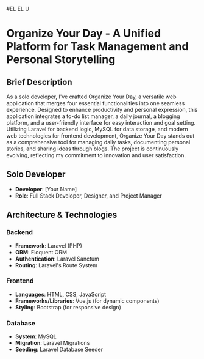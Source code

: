 #EL EL U

# Organize Your Day - A Unified Platform for Task Management and Personal Storytelling

## Brief Description

As a solo developer, I've crafted Organize Your Day, a versatile web application that merges four essential functionalities into one seamless experience. Designed to enhance productivity and personal expression, this application integrates a to-do list manager, a daily journal, a blogging platform, and a user-friendly interface for easy interaction and goal setting. Utilizing Laravel for backend logic, MySQL for data storage, and modern web technologies for frontend development, Organize Your Day stands out as a comprehensive tool for managing daily tasks, documenting personal stories, and sharing ideas through blogs. The project is continuously evolving, reflecting my commitment to innovation and user satisfaction.

## Solo Developer

- **Developer**: [Your Name]
- **Role**: Full Stack Developer, Designer, and Project Manager

## Architecture & Technologies

### Backend

- **Framework**: Laravel (PHP)
- **ORM**: Eloquent ORM
- **Authentication**: Laravel Sanctum
- **Routing**: Laravel's Route System

### Frontend

- **Languages**: HTML, CSS, JavaScript
- **Frameworks/Libraries**: Vue.js (for dynamic components)
- **Styling**: Bootstrap (for responsive design)

### Database

- **System**: MySQL
- **Migration**: Laravel Migrations
- **Seeding**: Laravel Database Seeder
